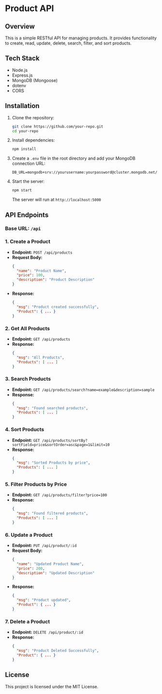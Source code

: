 # Product API

## Overview
This is a simple RESTful API for managing products. It provides functionality to create, read, update, delete, search, filter, and sort products.

## Tech Stack
- Node.js
- Express.js
- MongoDB (Mongoose)
- dotenv
- CORS

## Installation
1. Clone the repository:
   ```sh
   git clone https://github.com/your-repo.git
   cd your-repo
   ```
2. Install dependencies:
   ```sh
   npm install
   ```
3. Create a `.env` file in the root directory and add your MongoDB connection URL:
   ```env
   DB_URL=mongodb+srv://yourusername:yourpassword@cluster.mongodb.net/yourdbname
   ```
4. Start the server:
   ```sh
   npm start
   ```
   The server will run at `http://localhost:5000`

## API Endpoints
### Base URL: `/api`

### 1. Create a Product
- **Endpoint:** `POST /api/products`
- **Request Body:**
  ```json
  {
    "name": "Product Name",
    "price": 100,
    "description": "Product Description"
  }
  ```
- **Response:**
  ```json
  {
    "msg": "Product created successfully",
    "Product": { ... }
  }
  ```

### 2. Get All Products
- **Endpoint:** `GET /api/products`
- **Response:**
  ```json
  {
    "msg": "All Products",
    "Products": [ ... ]
  }
  ```

### 3. Search Products
- **Endpoint:** `GET /api/products/search?name=example&description=sample`
- **Response:**
  ```json
  {
    "msg": "Found searched products",
    "Products": [ ... ]
  }
  ```

### 4. Sort Products
- **Endpoint:** `GET /api/products/sortBy?sortField=price&sortOrder=asc&page=1&limit=10`
- **Response:**
  ```json
  {
    "msg": "Sorted Products by price",
    "Products": [ ... ]
  }
  ```

### 5. Filter Products by Price
- **Endpoint:** `GET /api/products/filter?price=100`
- **Response:**
  ```json
  {
    "msg": "Found filtered products",
    "Products": [ ... ]
  }
  ```

### 6. Update a Product
- **Endpoint:** `PUT /api/product/:id`
- **Request Body:**
  ```json
  {
    "name": "Updated Product Name",
    "price": 200,
    "description": "Updated Description"
  }
  ```
- **Response:**
  ```json
  {
    "msg": "Product updated",
    "Product": { ... }
  }
  ```

### 7. Delete a Product
- **Endpoint:** `DELETE /api/product/:id`
- **Response:**
  ```json
  {
    "msg": "Product Deleted Successfully",
    "Product": { ... }
  }
  ```

## License
This project is licensed under the MIT License.

